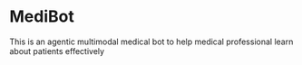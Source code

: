# MediBot
This is an agentic multimodal medical bot to help medical professional learn about patients effectively
